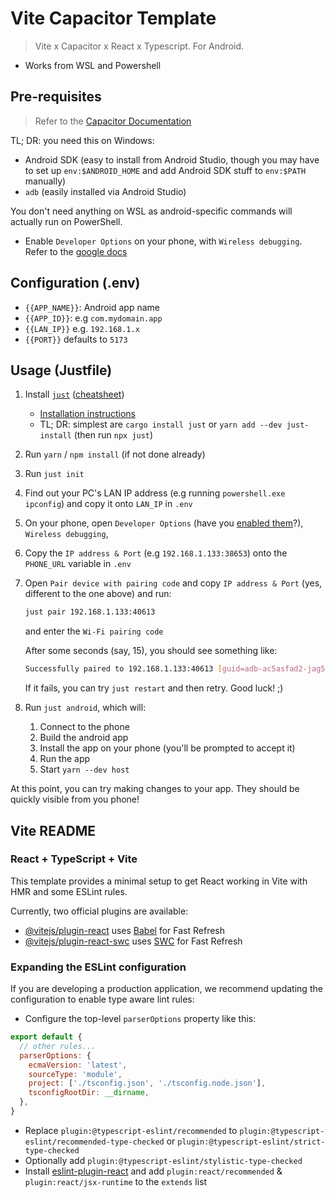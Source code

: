 # Vite Capacitor Template

> Vite x Capacitor x React x Typescript. For Android.

- Works from WSL and Powershell

## Pre-requisites

> Refer to the [Capacitor Documentation](https://capacitorjs.com/docs/getting-started/environment-setup#core-requirements)

TL; DR: you need this on Windows:

- Android SDK (easy to install from Android Studio, though you may have to set up `env:$ANDROID_HOME` and add Android SDK stuff to `env:$PATH` manually)
- `adb` (easily installed via Android Studio)

You don't need anything on WSL as android-specific commands will actually run on PowerShell.

- Enable `Developer Options` on your phone, with `Wireless debugging`. Refer to the [google docs](https://developer.android.com/tools/adb#wireless-android11-command-line)


## Configuration (.env)
- `{{APP_NAME}}`: Android app name
- `{{APP_ID}}`: e.g `com.mydomain.app`
- `{{LAN_IP}}` e.g. `192.168.1.x`
- `{{PORT}}` defaults to `5173`

## Usage (Justfile)

1. Install [`just`](https://github.com/casey/just?tab=readme-ov-file) ([cheatsheet](https://cheatography.com/linux-china/cheat-sheets/justfile/))
   - [Installation instructions](https://cheatography.com/linux-china/cheat-sheets/justfile/)
   - TL; DR: simplest are `cargo install just` or `yarn add --dev just-install` (then run `npx just`)
2. Run `yarn` / `npm install` (if not done already)
3. Run `just init`
4. Find out your PC's LAN IP address (e.g running `powershell.exe ipconfig`) and copy it onto `LAN_IP` in `.env` 
5. On your phone, open `Developer Options` (have you [enabled them](https://developer.android.com/studio/debug/dev-options#enable)?), `Wireless debugging`, 
6. Copy the `IP address & Port` (e.g `192.168.1.133:38653`) onto the `PHONE_URL` variable in `.env`
7. Open `Pair device with pairing code` and copy `IP address & Port` (yes, different to the one above) and run:
   
    ```bash
    just pair 192.168.1.133:40613
    ```

    and enter the `Wi-Fi pairing code`

    After some seconds (say, 15), you should see something like:
    ```bash
    Successfully paired to 192.168.1.133:40613 [guid=adb-ac5asfad2-jag54t]
    ```

    If it fails, you can try `just restart` and then retry. Good luck! ;)

8. Run `just android`, which will:
   1. Connect to the phone
   2. Build the android app
   3. Install the app on your phone (you'll be prompted to accept it)
   4. Run the app
   5. Start `yarn --dev host`

At this point, you can try making changes to your app. They should be quickly visible from you phone! 

## Vite README
### React + TypeScript + Vite

This template provides a minimal setup to get React working in Vite with HMR and some ESLint rules.

Currently, two official plugins are available:

- [@vitejs/plugin-react](https://github.com/vitejs/vite-plugin-react/blob/main/packages/plugin-react/README.md) uses [Babel](https://babeljs.io/) for Fast Refresh
- [@vitejs/plugin-react-swc](https://github.com/vitejs/vite-plugin-react-swc) uses [SWC](https://swc.rs/) for Fast Refresh

### Expanding the ESLint configuration

If you are developing a production application, we recommend updating the configuration to enable type aware lint rules:

- Configure the top-level `parserOptions` property like this:

```js
export default {
  // other rules...
  parserOptions: {
    ecmaVersion: 'latest',
    sourceType: 'module',
    project: ['./tsconfig.json', './tsconfig.node.json'],
    tsconfigRootDir: __dirname,
  },
}
```

- Replace `plugin:@typescript-eslint/recommended` to `plugin:@typescript-eslint/recommended-type-checked` or `plugin:@typescript-eslint/strict-type-checked`
- Optionally add `plugin:@typescript-eslint/stylistic-type-checked`
- Install [eslint-plugin-react](https://github.com/jsx-eslint/eslint-plugin-react) and add `plugin:react/recommended` & `plugin:react/jsx-runtime` to the `extends` list
